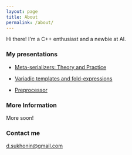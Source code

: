 ```yaml
---
layout: page
title: About
permalink: /about/
---
```


Hi there! I'm a C++ enthusiast and a newbie at AI.

### My presentations

* [Meta-serializers: Theory and Practice](https://youtu.be/qQFPdcb6gto)

* [Variadic templates and fold-expressions](https://youtu.be/XjOVebhUOY8)

* [Preprocessor](https://youtu.be/CxbRMZNGuHs)

### More Information

More soon!

### Contact me

[d.sukhonin@gmail.com](mailto:d.sukhonin+deni64k@gmail.com)
